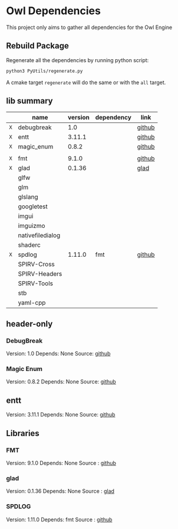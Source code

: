# Owl Dependencies

This project only aims to gather all dependencies for the Owl Engine

## Rebuild Package

Regenerate all the dependencies by running python script:

```bash
python3 PyUtils/regenerate.py
```

A cmake target `regenerate` will do the same or with the `all` target.

## lib summary

|     | name             | version | dependency | link                                            |
|-----|------------------|---------|------------|-------------------------------------------------|
| `X` | debugbreak       | 1.0     |            | [github](https://github.com/scottt/debugbreak)  |
| `X` | entt             | 3.11.1  |            | [github](https://github.com/skypjack/entt)      |
| `X` | magic_enum       | 0.8.2   |            | [github](https://github.com/Neargye/magic_enum) |
|     |                  |         |            |                                                 |
| `X` | fmt              | 9.1.0   |            | [github](https://github.com/fmtlib/fmt)         |
| `X` | glad             | 0.1.36  |            | [glad](https://glad.dav1d.de/)                  |
| ` ` | glfw             |         |            |                                                 |
| ` ` | glm              |         |            |                                                 |
| ` ` | glslang          |         |            |                                                 |
| ` ` | googletest       |         |            |                                                 |
| ` ` | imgui            |         |            |                                                 |
| ` ` | imguizmo         |         |            |                                                 |
| ` ` | nativefiledialog |         |            |                                                 |
| ` ` | shaderc          |         |            |                                                 |
| `X` | spdlog           | 1.11.0  | fmt        | [github](https://github.com/gabime/spdlog)      |
| ` ` | SPIRV-Cross      |         |            |                                                 |
| ` ` | SPIRV-Headers    |         |            |                                                 |
| ` ` | SPIRV-Tools      |         |            |                                                 |
| ` ` | stb              |         |            |                                                 |
| ` ` | yaml-cpp         |         |            |                                                 |

## header-only

### DebugBreak

Version: 1.0
Depends: None
Source: [github](https://github.com/scottt/debugbreak)

### Magic Enum

Version: 0.8.2
Depends: None
Source: [github](https://github.com/Neargye/magic_enum)

## entt

Version: 3.11.1
Depends: None
Source: [github](https://github.com/skypjack/entt)

## Libraries

### FMT

Version: 9.1.0
Depends: None
Source : [github](https://github.com/fmtlib/fmt)

### glad

Version: 0.1.36
Depends: None
Source : [glad](https://glad.dav1d.de/)

### SPDLOG

Version: 1.11.0
Depends: fmt
Source : [github](https://github.com/gabime/spdlog)
